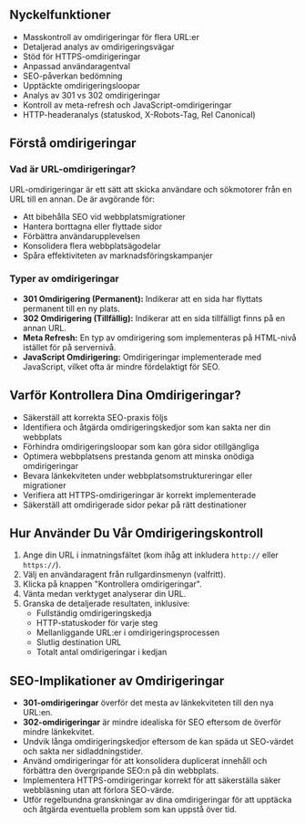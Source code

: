 ## Nyckelfunktioner

- Masskontroll av omdirigeringar för flera URL:er
- Detaljerad analys av omdirigeringsvägar
- Stöd för HTTPS-omdirigeringar
- Anpassad användaragentval
- SEO-påverkan bedömning
- Upptäckte omdirigeringsloopar
- Analys av 301 vs 302 omdirigeringar
- Kontroll av meta-refresh och JavaScript-omdirigeringar
- HTTP-headeranalys (statuskod, X-Robots-Tag, Rel Canonical)

## Förstå omdirigeringar

### Vad är URL-omdirigeringar?

URL-omdirigeringar är ett sätt att skicka användare och sökmotorer från en URL till en annan. De är avgörande för:

- Att bibehålla SEO vid webbplatsmigrationer
- Hantera borttagna eller flyttade sidor
- Förbättra användarupplevelsen
- Konsolidera flera webbplatsägodelar
- Spåra effektiviteten av marknadsföringskampanjer

### Typer av omdirigeringar

- **301 Omdirigering (Permanent):** Indikerar att en sida har flyttats permanent till en ny plats.
- **302 Omdirigering (Tillfällig):** Indikerar att en sida tillfälligt finns på en annan URL.
- **Meta Refresh:** En typ av omdirigering som implementeras på HTML-nivå istället för på servernivå.
- **JavaScript Omdirigering:** Omdirigeringar implementerade med JavaScript, vilket ofta är mindre fördelaktigt för SEO.

## Varför Kontrollera Dina Omdirigeringar?

- Säkerställ att korrekta SEO-praxis följs
- Identifiera och åtgärda omdirigeringskedjor som kan sakta ner din webbplats
- Förhindra omdirigeringsloopar som kan göra sidor otillgängliga
- Optimera webbplatsens prestanda genom att minska onödiga omdirigeringar
- Bevara länkekviteten under webbplatsomstruktureringar eller migrationer
- Verifiera att HTTPS-omdirigeringar är korrekt implementerade
- Säkerställ att omdirigerade sidor pekar på rätt destinationer

## Hur Använder Du Vår Omdirigeringskontroll

1. Ange din URL i inmatningsfältet (kom ihåg att inkludera `http://` eller `https://`).
2. Välj en användaragent från rullgardinsmenyn (valfritt).
3. Klicka på knappen "Kontrollera omdirigeringar".
4. Vänta medan verktyget analyserar din URL.
5. Granska de detaljerade resultaten, inklusive:
   - Fullständig omdirigeringskedja
   - HTTP-statuskoder för varje steg
   - Mellanliggande URL:er i omdirigeringsprocessen
   - Slutlig destination URL
   - Totalt antal omdirigeringar i kedjan

## SEO-Implikationer av Omdirigeringar

- **301-omdirigeringar** överför det mesta av länkekviteten till den nya URL:en.
- **302-omdirigeringar** är mindre idealiska för SEO eftersom de överför mindre länkekvitet.
- Undvik långa omdirigeringskedjor eftersom de kan späda ut SEO-värdet och sakta ner sidladdningstider.
- Använd omdirigeringar för att konsolidera duplicerat innehåll och förbättra den övergripande SEO:n på din webbplats.
- Implementera HTTPS-omdirigeringar korrekt för att säkerställa säker webbläsning utan att förlora SEO-värde.
- Utför regelbundna granskningar av dina omdirigeringar för att upptäcka och åtgärda eventuella problem som kan uppstå över tid.
